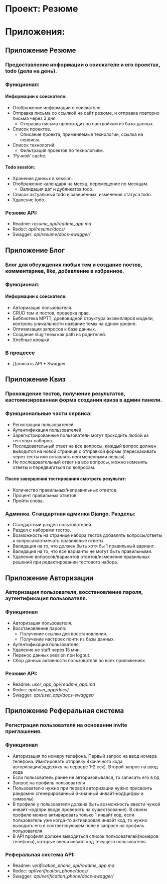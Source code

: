 # Проект: Резюме

# Приложения:

## Приложение Резюме
### Предоставление информации о соискателе и его проектах, todo (дела на день).
### Функционал:
#### Информации о соискателе:
- Отображение информации о соискателе.
- Отправка письма со ссылкой на сайт резюме, и отправка повторно письма через 3 дня.
    - Отправка письма происходит по настройкам из базы данных.
- Список проектов.
    - Описание проекта, применяемые технологии, ссылка на сервисы.
- Список технологий.
    - Фильтрация проектов по технологиям.
- 'Ручной' cache.
#### Todo session:
- Хранения данных в session.
- Отображение календаря на месяц, перемещение по месяцам.
  - Валидация дат и дубликатов todo.
- Список актуальный todo и заверенных, изменения статуса todo.
- Удаление todo.
### Резюме API: 
- Readme: *resume_api/readme_app.md*
- Redoc:  *api/resume/docs/*
- Swagger: *api/resume/docs-swagger/*


## Приложение Блог
### Блог для обсуждения любых тем и создание постов, комментариев, like, добавление в избранное.
### Функционал:
#### Информации о соискателе:
- Авторизация пользователя.
- CRUD тем и постов, проверка прав.
- Библиотека MPTT, древовидной структура экземпляров модели, контроль уникальности название темы на одном уровне.
- Оптимизация запросов к базе данных.
- Создание slug темы как path из родителей.
- Хлебные крошки.

### В процессе
- Дописать API + Swagger

## Приложение Квиз
### Прохождение тестов, получение результатов, кастомизированная форма создания квиза в админ панели.

### Функциональные части сервиса:
- Регистрация пользователей.
- Аутентификация пользователей.
- Зарегистрированные пользователи могут проходить любой из тестовых наборов.
- Последовательный ответ на все вопросы, каждый вопрос должен выводится на новой странице с отправкой формы (перескакивать через тесты или оставлять неотмеченными нельзя).
- Не последовательный ответ на все вопросы, можно изменять ответы и передвигаться по вопросам. 
#### После завершения тестирования смотреть результат:
- Количество правильных/неправильных ответов.
- Процент правильных ответов.
- Пройти снова.

### Админка. Стандартная админка Django. Разделы:
- Стандартный раздел пользователей.
- Раздел с наборами тестов.
- Возможность на странице набора тестов добавлять вопросы/ответы к вопросам/отмечать правильные ответы.
- Валидация на то, что должен быть хотя бы 1 правильный вариант.
- Валидация на то, что все варианты не могут быть правильными.
- Удаление вопросов/вариантов ответов/изменение правильных решений при редактировании тестового набора.

## Приложение Авторизации
### Авторизация пользователя, восстановление пароля, аутентификация пользователя.  

### Функционал
- Авторизация пользователя.
- Восстановление пароля:
    - Получение ссылки для восстановления.
    - Получение настроек почти из базы данных.
- Аутентификация пользователя.
- Удаление не staff через 15 мин.
- Перенос данных session при logout.
- Сбор данных активности пользователя во всех приложениях.  
### Резюме API: 
- Readme: *user_app_api/readme_app.md*
- Redoc:  *api/user_app/docs/*
- Swagger: *api/user_app/docs-swagger/*

## Приложение Реферальная система
### Регистрация пользователя на основании invite приглашения.  

### Функционал
- Авторизация по номеру телефона. Первый запрос на ввод номера телефона. Имитировать отправку 4хзначного кода авторизации(задержку на сервере 1-2 сек). Второй запрос на ввод кода
- Если пользователь ранее не авторизовывался, то записать его в бд
- Запрос на профиль пользователя
- Пользователю нужно при первой авторизации нужно присвоить рандомно сгенерированный 6-значный инвайт-код(цифры и символы)
- В профиле у пользователя должна быть возможность ввести чужой инвайт-код(при вводе проверять на существование). В своем профиле можно активировать только 1 инвайт код, если пользователь уже когда-то активировал инвайт код, то нужно выводить его в соответсвующем поле в запросе на профиль пользователя
- В API профиля должен выводиться список пользователей(номеров телефона), которые ввели инвайт код текущего пользователя.

### Реферальная система API: 
- Readme: *verification_phone_api/readme_app.md*
- Redoc:  *api/verification_phone/docs/*
- Swagger: *api/verification_phone/docs-swagger/*
